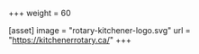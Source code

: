 +++
weight = 60

[asset]
  image = "rotary-kitchener-logo.svg"
  url = "https://kitchenerrotary.ca/"
+++
